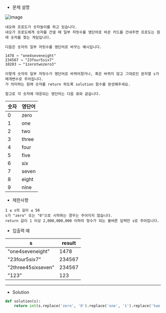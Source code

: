 - 문제 설명

![image](https://user-images.githubusercontent.com/84713532/207476517-aa1ff2a9-d36f-443b-9ba9-c5aa759fce51.png)

```
네오와 프로도가 숫자놀이를 하고 있습니다.
네오가 프로도에게 숫자를 건넬 때 일부 자릿수를 영단어로 바꾼 카드를 건네주면 프로도는 원래 숫자를 찾는 게임입니다.

다음은 숫자의 일부 자릿수를 영단어로 바꾸는 예시입니다.

1478 → "one4seveneight"
234567 → "23four5six7"
10203 → "1zerotwozero3"

이렇게 숫자의 일부 자릿수가 영단어로 바뀌어졌거나, 혹은 바뀌지 않고 그대로인 문자열 s가 매개변수로 주어집니다. 
가 의미하는 원래 숫자를 return 하도록 solution 함수를 완성해주세요.

참고로 각 숫자에 대응되는 영단어는 다음 표와 같습니다.
```

| 숫자 |	영단어 |
| --- | --- |
| 0 |	zero |
| 1 |	one |
| 2 |	two |
| 3 |	three |
| 4 |	four |
| 5 |	five |
| 6 |	six |
| 7	| seven |
| 8 |	eight |
| 9 |	nine |

- 제한사항

```
1 ≤ s의 길이 ≤ 50
s가 "zero" 또는 "0"으로 시작하는 경우는 주어지지 않습니다.
return 값이 1 이상 2,000,000,000 이하의 정수가 되는 올바른 입력만 s로 주어집니다.
```

- 입출력 예

| s |	result |
| --- | --- |
| "one4seveneight" |	1478 |
| "23four5six7" |	234567 |
| "2three45sixseven" |	234567 |
| "123" |	123 |

---

- Solution

```py
def solution(s):
    return int(s.replace('zero', '0').replace('one', '1').replace('two', '2').replace('three', '3').replace('four', '4').replace('five', '5').replace('six', '6').replace('seven', '7').replace('eight', '8').replace('nine', '9'))
```
